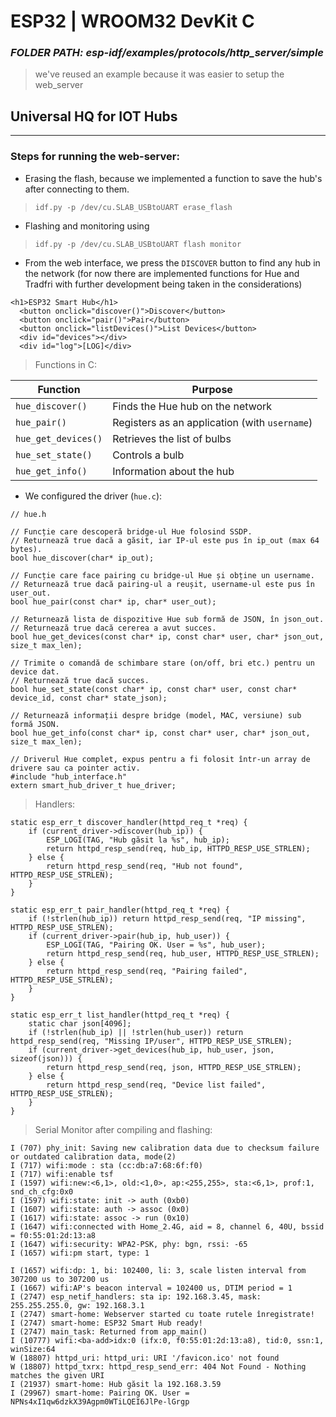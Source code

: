 # **ESP32 | WROOM32 DevKit C** 
### ***FOLDER PATH: esp-idf/examples/protocols/http_server/simple***
> we've reused an example because it was easier to setup the web_server

## Universal HQ for IOT Hubs

---

### Steps for running the web-server:

- Erasing the flash, because we implemented a function to save the hub's after connecting to them.
> `idf.py -p /dev/cu.SLAB_USBtoUART erase_flash`

- Flashing and monitoring using 
> `idf.py -p /dev/cu.SLAB_USBtoUART flash monitor`

- From the web interface, we press the `DISCOVER` button to find any hub in the network
(for now there are implemented functions for Hue and Tradfri with further development being taken in the considerations)
```
<h1>ESP32 Smart Hub</h1>
  <button onclick="discover()">Discover</button>
  <button onclick="pair()">Pair</button>
  <button onclick="listDevices()">List Devices</button>
  <div id="devices"></div>
  <div id="log">[LOG]</div>
```

> Functions in C:

| Function            | Purpose                                         |
| ------------------- | ----------------------------------------------- |
| `hue_discover()`    | Finds the Hue hub on the network                |
| `hue_pair()`        | Registers as an application (with `username`)   |
| `hue_get_devices()` | Retrieves the list of bulbs                     |
| `hue_set_state()`   | Controls a bulb                                 |
| `hue_get_info()`    | Information about the hub                       |

- We configured the driver (`hue.c`):
```
// hue.h

// Funcție care descoperă bridge-ul Hue folosind SSDP.
// Returnează true dacă a găsit, iar IP-ul este pus în ip_out (max 64 bytes).
bool hue_discover(char* ip_out);

// Funcție care face pairing cu bridge-ul Hue și obține un username.
// Returnează true dacă pairing-ul a reușit, username-ul este pus în user_out.
bool hue_pair(const char* ip, char* user_out);

// Returnează lista de dispozitive Hue sub formă de JSON, în json_out.
// Returnează true dacă cererea a avut succes.
bool hue_get_devices(const char* ip, const char* user, char* json_out, size_t max_len);

// Trimite o comandă de schimbare stare (on/off, bri etc.) pentru un device dat.
// Returnează true dacă succes.
bool hue_set_state(const char* ip, const char* user, const char* device_id, const char* state_json);

// Returnează informații despre bridge (model, MAC, versiune) sub formă JSON.
bool hue_get_info(const char* ip, const char* user, char* json_out, size_t max_len);

// Driverul Hue complet, expus pentru a fi folosit într-un array de drivere sau ca pointer activ.
#include "hub_interface.h"
extern smart_hub_driver_t hue_driver;
```

> Handlers:

```
static esp_err_t discover_handler(httpd_req_t *req) {
    if (current_driver->discover(hub_ip)) {
        ESP_LOGI(TAG, "Hub găsit la %s", hub_ip);
        return httpd_resp_send(req, hub_ip, HTTPD_RESP_USE_STRLEN);
    } else {
        return httpd_resp_send(req, "Hub not found", HTTPD_RESP_USE_STRLEN);
    }
}

static esp_err_t pair_handler(httpd_req_t *req) {
    if (!strlen(hub_ip)) return httpd_resp_send(req, "IP missing", HTTPD_RESP_USE_STRLEN);
    if (current_driver->pair(hub_ip, hub_user)) {
        ESP_LOGI(TAG, "Pairing OK. User = %s", hub_user);
        return httpd_resp_send(req, hub_user, HTTPD_RESP_USE_STRLEN);
    } else {
        return httpd_resp_send(req, "Pairing failed", HTTPD_RESP_USE_STRLEN);
    }
}

static esp_err_t list_handler(httpd_req_t *req) {
    static char json[4096];
    if (!strlen(hub_ip) || !strlen(hub_user)) return httpd_resp_send(req, "Missing IP/user", HTTPD_RESP_USE_STRLEN);
    if (current_driver->get_devices(hub_ip, hub_user, json, sizeof(json))) {
        return httpd_resp_send(req, json, HTTPD_RESP_USE_STRLEN);
    } else {
        return httpd_resp_send(req, "Device list failed", HTTPD_RESP_USE_STRLEN);
    }
}
```
> Serial Monitor after compiling and flashing:

```
I (707) phy_init: Saving new calibration data due to checksum failure or outdated calibration data, mode(2)
I (717) wifi:mode : sta (cc:db:a7:68:6f:f0)
I (717) wifi:enable tsf
I (1597) wifi:new:<6,1>, old:<1,0>, ap:<255,255>, sta:<6,1>, prof:1, snd_ch_cfg:0x0
I (1597) wifi:state: init -> auth (0xb0)
I (1607) wifi:state: auth -> assoc (0x0)
I (1617) wifi:state: assoc -> run (0x10)
I (1647) wifi:connected with Home_2.4G, aid = 8, channel 6, 40U, bssid = f0:55:01:2d:13:a8
I (1647) wifi:security: WPA2-PSK, phy: bgn, rssi: -65
I (1657) wifi:pm start, type: 1

I (1657) wifi:dp: 1, bi: 102400, li: 3, scale listen interval from 307200 us to 307200 us
I (1667) wifi:AP's beacon interval = 102400 us, DTIM period = 1
I (2747) esp_netif_handlers: sta ip: 192.168.3.45, mask: 255.255.255.0, gw: 192.168.3.1
I (2747) smart-home: Webserver started cu toate rutele înregistrate!
I (2747) smart-home: ESP32 Smart Hub ready!
I (2747) main_task: Returned from app_main()
I (10777) wifi:<ba-add>idx:0 (ifx:0, f0:55:01:2d:13:a8), tid:0, ssn:1, winSize:64
W (18807) httpd_uri: httpd_uri: URI '/favicon.ico' not found
W (18807) httpd_txrx: httpd_resp_send_err: 404 Not Found - Nothing matches the given URI
I (21937) smart-home: Hub găsit la 192.168.3.59
I (29967) smart-home: Pairing OK. User = NPNs4xI1qw6dzkX39Agpm0WTiLQEI6JlPe-lGrgp
```

